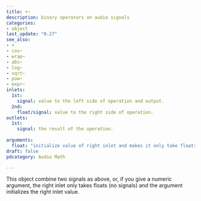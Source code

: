 ```yaml
---
title: +~
description: binary operators on audio signals
categories:
- object
last_update: "0.27"
see_also:
- +
- cos~
- wrap~
- abs~
- log~
- sqrt~
- pow~
- expr~
inlets:
  1st:
    signal: value to the left side of operation and output.
  2nd:
    float/signal: value to the right side of operation.
outlets:
  1st:
    signal: the result of the operation.
  
arguments:
  float: "initialize value of right inlet and makes it only take floats instead of signals (default 0)."
draft: false
pdcategory: Audio Math

---
```


This object combine two signals as above, or, if you give a numeric argument, the right inlet only takes floats (no signals) and the argument initializes the right inlet value.
